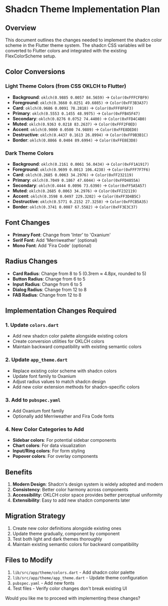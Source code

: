 # Shadcn Theme Implementation Plan

## Overview

This document outlines the changes needed to implement the shadcn color scheme in the Flutter theme system. The shadcn CSS variables will be converted to Flutter colors and integrated with the existing FlexColorScheme setup.

## Color Conversions

### Light Theme Colors (from CSS OKLCH to Flutter)

- **Background**: `oklch(0.9885 0.0057 84.5659)` → `Color(0xFFFCFBF9)`
- **Foreground**: `oklch(0.3660 0.0251 49.6085)` → `Color(0xFF3B3A37)`
- **Card**: `oklch(0.9686 0.0091 78.2818)` → `Color(0xFFF8F6F3)`
- **Primary**: `oklch(0.5553 0.1455 48.9975)` → `Color(0xFFB45F47)`
- **Secondary**: `oklch(0.8276 0.0752 74.4400)` → `Color(0xFFD4C4B0)`
- **Muted**: `oklch(0.9363 0.0218 83.2637)` → `Color(0xFFF2F0ED)`
- **Accent**: `oklch(0.9000 0.0500 74.9889)` → `Color(0xFFE8DED0)`
- **Destructive**: `oklch(0.4437 0.1613 26.8994)` → `Color(0xFF9B3B1C)`
- **Border**: `oklch(0.8866 0.0404 89.6994)` → `Color(0xFFE8E3D8)`

### Dark Theme Colors

- **Background**: `oklch(0.2161 0.0061 56.0434)` → `Color(0xFF1A1917)`
- **Foreground**: `oklch(0.9699 0.0013 106.4238)` → `Color(0xFFF7F7F6)`
- **Card**: `oklch(0.2685 0.0063 34.2976)` → `Color(0xFF232119)`
- **Primary**: `oklch(0.7049 0.1867 47.6044)` → `Color(0xFFD4855A)`
- **Secondary**: `oklch(0.4444 0.0096 73.6390)` → `Color(0xFF5A5A57)`
- **Muted**: `oklch(0.2685 0.0063 34.2976)` → `Color(0xFF232119)`
- **Accent**: `oklch(0.3598 0.0497 229.3202)` → `Color(0xFF3D4B5C)`
- **Destructive**: `oklch(0.5771 0.2152 27.3250)` → `Color(0xFFCB5A35)`
- **Border**: `oklch(0.3741 0.0087 67.5582)` → `Color(0xFF3E3C37)`

## Font Changes

- **Primary Font**: Change from 'Inter' to 'Oxanium'
- **Serif Font**: Add 'Merriweather' (optional)
- **Mono Font**: Add 'Fira Code' (optional)

## Radius Changes

- **Card Radius**: Change from 8 to 5 (0.3rem ≈ 4.8px, rounded to 5)
- **Button Radius**: Change from 6 to 5
- **Input Radius**: Change from 6 to 5
- **Dialog Radius**: Change from 12 to 8
- **FAB Radius**: Change from 12 to 8

## Implementation Changes Required

### 1. Update `colors.dart`

- Add new shadcn color palette alongside existing colors
- Create conversion utilities for OKLCH colors
- Maintain backward compatibility with existing semantic colors

### 2. Update `app_theme.dart`

- Replace existing color scheme with shadcn colors
- Update font family to Oxanium
- Adjust radius values to match shadcn design
- Add new color extension methods for shadcn-specific colors

### 3. Add to `pubspec.yaml`

- Add Oxanium font family
- Optionally add Merriweather and Fira Code fonts

### 4. New Color Categories to Add

- **Sidebar colors**: For potential sidebar components
- **Chart colors**: For data visualization
- **Input/Ring colors**: For form styling
- **Popover colors**: For overlay components

## Benefits

1. **Modern Design**: Shadcn's design system is widely adopted and modern
2. **Consistency**: Better color harmony across components
3. **Accessibility**: OKLCH color space provides better perceptual uniformity
4. **Extensibility**: Easy to add new shadcn components later

## Migration Strategy

1. Create new color definitions alongside existing ones
2. Update theme gradually, component by component
3. Test both light and dark themes thoroughly
4. Maintain existing semantic colors for backward compatibility

## Files to Modify

1. `lib/src/app/theme/colors.dart` - Add shadcn color palette
2. `lib/src/app/theme/app_theme.dart` - Update theme configuration
3. `pubspec.yaml` - Add new fonts
4. Test files - Verify color changes don't break existing UI

Would you like me to proceed with implementing these changes?
